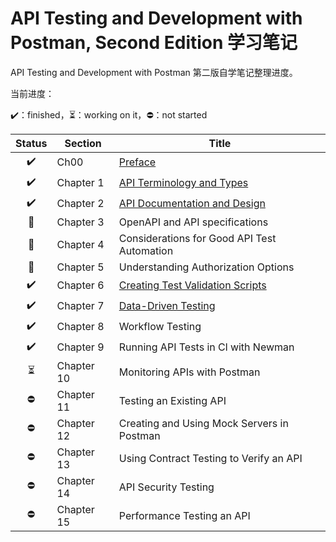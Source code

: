 # API Testing and Development with Postman, Second Edition 学习笔记

API Testing and Development with Postman 第二版自学笔记整理进度。

当前进度：

:heavy_check_mark:：finished，:hourglass_flowing_sand:：working on it，:no_entry:：not started

|          Status          | Section    | Title                                                        |
| :----------------------: | ---------- | ------------------------------------------------------------ |
|    :heavy_check_mark:    | Ch00       | [Preface](./Ch00-Preface.md)                                 |
|    :heavy_check_mark:    | Chapter 1  | [API Terminology and Types](./Ch01-API-Terminology-and-Types.md) |
|    :heavy_check_mark:    | Chapter 2  | [API Documentation and Design](./Ch02-API-Documentation-and-Design.md) |
|      :orange_book:       | Chapter 3  | OpenAPI and API specifications                               |
|      :orange_book:       | Chapter 4  | Considerations for Good API Test Automation                  |
|      :orange_book:       | Chapter 5  | Understanding Authorization Options                          |
|    :heavy_check_mark:    | Chapter 6  | [Creating Test Validation Scripts](./Ch06-Creating-Test-Validation-Scripts.md) |
|    :heavy_check_mark:    | Chapter 7  | [Data-Driven Testing](./Ch07-Data-Driven-Testing.md)         |
|    :heavy_check_mark:    | Chapter 8  | Workflow Testing                                             |
|    :heavy_check_mark:    | Chapter 9  | Running API Tests in Cl with Newman                          |
| :hourglass_flowing_sand: | Chapter 10 | Monitoring APIs with Postman                                 |
|        :no_entry:        | Chapter 11 | Testing an Existing API                                      |
|        :no_entry:        | Chapter 12 | Creating and Using Mock Servers in Postman                   |
|        :no_entry:        | Chapter 13 | Using Contract Testing to Verify an API                      |
|        :no_entry:        | Chapter 14 | API Security Testing                                         |
|        :no_entry:        | Chapter 15 | Performance Testing an API                                   |

